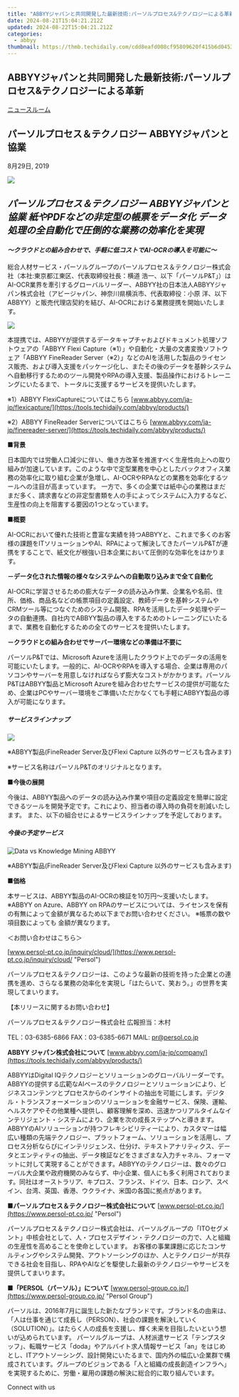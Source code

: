 ```yaml
---
title: "ABBYYジャパンと共同開発した最新技術:パーソルプロセス&テクノロジーによる革新"
date: 2024-08-21T15:04:21.212Z
updated: 2024-08-22T15:04:21.212Z
categories:
  - abbyy
thumbnail: https://thmb.techidaily.com/cdd8eafd008cf95809620f415b6d0453d80ccae0c32a9023581f934b16334c5a.jpg
---
```


## ABBYYジャパンと共同開発した最新技術:パーソルプロセス&テクノロジーによる革新

[ニュースルーム](https://tools.techidaily.com/abbyy/products/)

## パーソルプロセス＆テクノロジー ABBYYジャパンと協業

8月29日, 2019

![](https://content.abbyy.com/-/media/project/abbyy/abbyy/branchtemplates/shutterstock_1272462163_1296-x-729.jpg?h=729&iar=0&w=1296)

## _パーソルプロセス＆テクノロジー ABBYYジャパンと協業 紙やPDFなどの非定型の帳票をデータ化 データ処理の全自動化で圧倒的な業務の効率化を実現_ 

#### _～クラウドとの組み合わせで、手軽に低コストでAI-OCRの導入を可能に～_

総合人材サービス・パーソルグループのパーソルプロセス＆テクノロジー株式会社（本社:東京都江東区、代表取締役社長：横道 浩一、以下「パーソルP&T」）はAI-OCR業界を牽引するグローバルリーダー、ABBYY社の日本法人ABBYYジャパン株式会社（アビージャパン、神奈川県横浜市、代表取締役：小原 洋、以下ABBYY）と販売代理店契約を結び、AI-OCRにおける業務提携を開始いたします。

![](https://static1.abbyy.com/abbyycommedia/22979/pr-japanese-partnership.jpg)
  
  
本提携では、ABBYYが提供するデータキャプチャおよびドキュメント処理ソフトウェアの「ABBYY Flexi Capture（※1）」や自動化・大量の文書変換ソフトウェア「ABBYY FineReader Server（※2）」などのAIを活用した製品のライセンス販売、および導入支援をパッケージ化し、またその後のデータを基幹システムへ自動移行するためのツール開発やRPAの導入支援、製品操作におけるトレーニングにいたるまで、トータルに支援するサービスを提供いたします。

※1）ABBYY FlexiCaptureについてはこちら [www.abbyy.com/ja-jp/flexicapture/](https://tools.techidaily.com/abbyy/products/)

※2）ABBYY FineReader Serverについてはこちら [www.abbyy.com/ja-jp/finereader-server/](https://tools.techidaily.com/abbyy/products/)

**■背景**

日本国内では労働人口減少に伴い、働き方改革を推進すべく生産性向上への取り組みが加速しています。このような中で定型業務を中心としたバックオフィス業務の効率化に取り組む企業が急増し、AI-OCRやRPAなどの業務を効率化するツールへの注目が高まっています。 一方で、多くの企業では紙中心の業務はまだまだ多く、請求書などの非定型書類を人の手によってシステムに入力するなど、生産性の向上を阻害する要因の1つとなっています。

**■概要**

AI-OCRにおいて優れた技術と豊富な実績を持つABBYYと、これまで多くのお客様の課題をITソリューションやAI、RPAによって解決してきたパーソルP&Tが連携をすることで、紙文化が根強い日本企業において圧倒的な効率化をはかります。

**－データ化された情報の様々なシステムへの自動取り込みまで全て自動化**

AI-OCRに学習させるための膨大なデータの読み込み作業、企業名や名前、住所、価格、商品名などの帳票項目の定義設定、教師データを基幹システムやCRMツール等につなぐためのシステム開発、RPAを活用したデータ処理やデータの自動連携、自社内でABBYY製品の導入をするためのトレーニングにいたるまで、業務を自動化するための全てのサービスを提供いたします。

**－クラウドとの組み合わせでサーバー環境などの準備は不要に**

パーソルP&Tでは、Microsoft Azureを活用したクラウド上でのデータの活用を可能にいたします。一般的に、AI-OCRやRPAを導入する場合、企業は専用のパソコンやサーバーを用意しなければならず膨大なコストがかかります。パーソルP&TはABBYY製品とMicrosoft Azureを組み合わせたサービスの提供が可能なため、企業はPCやサーバー環境をご準備いただかなくても手軽にABBYY製品の導入が可能になります。
  
  
#####  サービスラインナップ

![](https://static1.abbyy.com/abbyycommedia/23240/abbyy-on-azure.png)

※ABBYY製品(FineReader Server及びFlexi Capture 以外のサービスも含みます)

※サービス名称はパーソルP&Tのオリジナルとなります。
  
  
**■今後の展開**

今後は、ABBYY製品へのデータの読み込み作業や項目の定義設定を簡単に設定できるツールを開発予定です。これにより、担当者の導入時の負荷を削減いたします。 また、以下の組合せによるサービスラインナップを予定しております。
  
  
#####  今後の予定サービス

![Data vs Knowledge Mining ABBYY](https://static1.abbyy.com/abbyycommedia/22989/abbyy-on-data-mining_abbyy-on-knowledge-mining-small.png?width=748&height=320&mode=max)

※ABBYY製品(FineReader Server及びFlexi Capture 以外のサービスも含みます)
  
  
**■価格**

本サービスは、ABBYY製品のAI-OCRの検証を10万円～支援いたします。 ※ABBYY on Azure、ABBYY on RPAのサービスについては、ライセンスを保有の有無によって金額が異なるため以下までお問い合わせください。 ※帳票の数や項目数によっても 金額が異なります。

＜お問い合わせはこちら＞

[www.persol-pt.co.jp/inquiry/cloud/](https://www.persol-pt.co.jp/inquiry/cloud/ "Persol")

パーソルプロセス＆テクノロジーは、このような最新の技術を持った企業との連携を進め、さらなる業務の効率化を実現し「はたらいて、笑おう。」の世界を実現してまいります。

【本リリースに関するお問い合わせ】

パーソルプロセス＆テクノロジー株式会社 広報担当：木村

TEL：03-6385-6866 FAX：03-6385-6671 MAIL: pr@persol.co.jp
  
  
**ABBYY ジャパン株式会社について** [www.abbyy.com/ja-jp/company/](https://tools.techidaily.com/abbyy/products/)

ABBYYはDigital IQテクノロジーとソリューションのグローバルリーダーです。ABBYYの提供する広範なAIベースのテクノロジーとソリューションにより、ビジネスコンテンツとプロセスからのインサイトの抽出を可能にします。デジタル・トランスフォーメーションのソリューションを金融サービス、保険、運輸、ヘルスケアやその他業種へ提供し、顧客理解を深め、迅速かつリアルタイムなインテリジェント・システムにより、企業を次の成長ステップへと導きます。ABBYYのAIソリューションが持つフレキシビリティーにより、カスタマーは幅広い種類の先端テクノロジー、プラットフォーム、ソリューションを活用し、プロセス分析ならびにインテリジェンス、仕分け、テキストアナリティクス、データとエンティティの抽出、データ検証などをさまざまな入力チャネル、フォーマットに対して実現することができます。ABBYYのテクノロジーは、数々のグローバル大企業や政府機関のみならず、中小企業、個人にも多く利用されております。同社はオーストラリア、キプロス、フランス、ドイツ、日本、ロシア、スペイン、台湾、英国、香港、ウクライナ、米国の各国に拠点があります。

**■パーソルプロセス＆テクノロジー株式会社について** [www.persol-pt.co.jp/](https://www.persol-pt.co.jp/ "Persol")

パーソルプロセス＆テクノロジー株式会社は、パーソルグループの「ITOセグメント」中核会社として、人・プロセスデザイン・テクノロジーの力で、人と組織の生産性を高めることを使命としています。 お客様の事業課題に応じたコンサルティングやシステム開発、アウトソーシングのほか、人とテクノロジーが共存できる社会を目指し、RPAやAIなどを駆使した最新のテクノロジーやサービスを提供してまいります。

**■「PERSOL（パーソル）」について** [www.persol-group.co.jp/](https://www.persol-group.co.jp/ "Persol Group")

パーソルは、2016年7月に誕生した新たなブランドです。ブランド名の由来は、「人は仕事を通じて成長し（PERSON）、社会の課題を解決していく（SOLUTION）」。はたらく人の成長を支援し、輝く未来を目指したいという想いが込められています。 パーソルグループは、人材派遣サービス「テンプスタッフ」、転職サービス「doda」やアルバイト求人情報サービス「an」をはじめとし、ITアウトソーシング、設計開発にいたるまで、国内外の幅広い企業群で構成されています。グループのビジョンである「人と組織の成長創造インフラへ」を実現するために、労働・雇用の課題の解決に総合的に取り組んでいます。
  
  
Connect with us

<ins class="adsbygoogle"
     style="display:block"
     data-ad-format="autorelaxed"
     data-ad-client="ca-pub-7571918770474297"
     data-ad-slot="1223367746"></ins>



<ins class="adsbygoogle"
     style="display:block"
     data-ad-client="ca-pub-7571918770474297"
     data-ad-slot="8358498916"
     data-ad-format="auto"
     data-full-width-responsive="true"></ins>

<!-- affiliate ads begin -->

<!-- affiliate ads end -->